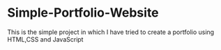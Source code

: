# Simple-Portfolio-Website

This is the simple project in which I have tried to create a portfolio using HTML,CSS and JavaScript
